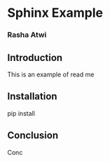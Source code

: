 # Sphinx Example 
### Rasha Atwi

## Introduction
This is an example of read me

## Installation
pip install

## Conclusion
Conc